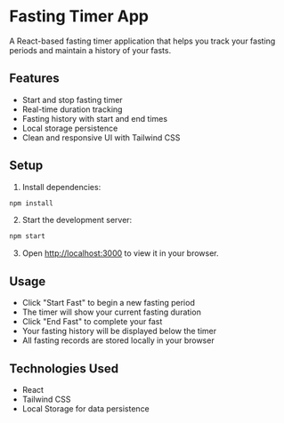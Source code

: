 # Fasting Timer App

A React-based fasting timer application that helps you track your fasting periods and maintain a history of your fasts.

## Features

- Start and stop fasting timer
- Real-time duration tracking
- Fasting history with start and end times
- Local storage persistence
- Clean and responsive UI with Tailwind CSS

## Setup

1. Install dependencies:
```bash
npm install
```

2. Start the development server:
```bash
npm start
```

3. Open [http://localhost:3000](http://localhost:3000) to view it in your browser.

## Usage

- Click "Start Fast" to begin a new fasting period
- The timer will show your current fasting duration
- Click "End Fast" to complete your fast
- Your fasting history will be displayed below the timer
- All fasting records are stored locally in your browser

## Technologies Used

- React
- Tailwind CSS
- Local Storage for data persistence 